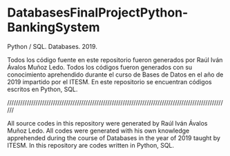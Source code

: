 # DatabasesFinalProjectPython-BankingSystem
Python / SQL. Databases. 2019.

Todos los código fuente en este repositorio fueron generados por Raúl Iván Ávalos Muñoz Ledo. Todos los códigos fueron generados con su conocimiento aprehendido durante el curso de Bases de Datos en el año de 2019 impartido por el ITESM. En este repositorio se encuentran códigos escritos en Python, SQL.

//////////////////////////////////////////////////////////////////////////////////////////////////////

All source codes in this repository were generated by Raúl Iván Ávalos Muñoz Ledo. All codes were generated with his own knowledge apprehended during the course of Databases in the year of 2019 taught by ITESM. In this repository are codes written in Python, SQL.
